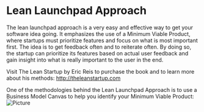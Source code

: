 Lean Launchpad Approach
=======================

The lean launchpad approach is a very easy and effective way to get your software idea going. It emphasizes the use of a Minimum Viable Product, where startups must prioritize features and focus on what is most important first. The idea is to get feedback often and to reiterate often. By doing so, the startup can prioritize its features based on actual user feedback and gain insight into what is really important to the user in the end.

Visit The Lean Startup by Eric Reis to purchase the book and to learn more about his methods: http://theleanstartup.com

One of the methodologies behind the Lean Launchpad Approach is to use a Business Model Canvas to help you identify your Minimum Viable Product:
![Picture](http://steveblank.files.wordpress.com/2010/12/business-model-and-cust-dev.jpg)
